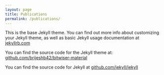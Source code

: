 ```yaml
---
layout: page
title: Publications
permalink: /publications/
---
```


This is the base Jekyll theme. You can find out more info about customizing your Jekyll theme, as well as basic Jekyll usage documentation at [jekyllrb.com](http://jekyllrb.com/)

You can find the source code for the Jekyll theme at: [github.com/brijeshb42/bitwiser-material](https://github.com/brijeshb42/bitwiser-material)

You can find the source code for Jekyll at [github.com/jekyll/jekyll](https://github.com/jekyll/jekyll)
